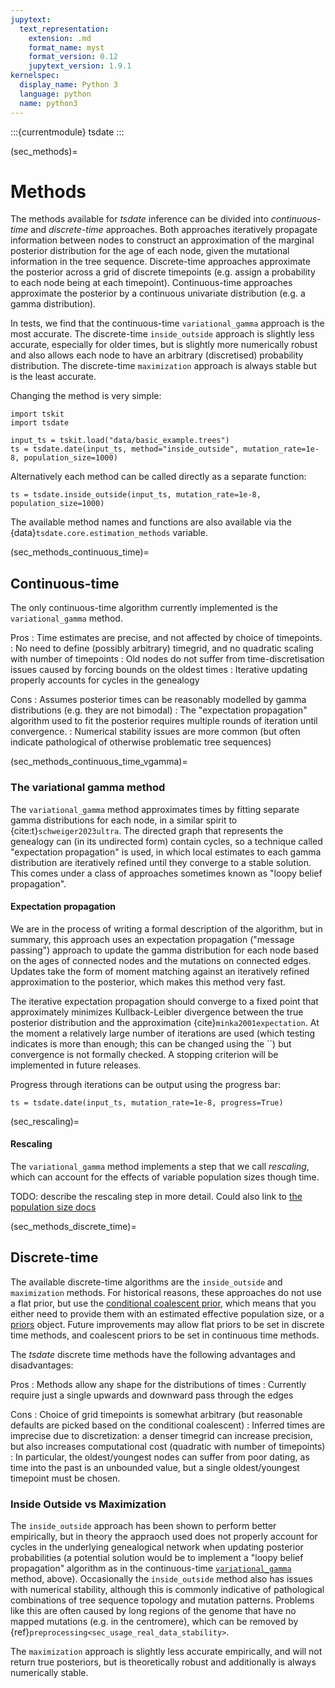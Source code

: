 ```yaml
---
jupytext:
  text_representation:
    extension: .md
    format_name: myst
    format_version: 0.12
    jupytext_version: 1.9.1
kernelspec:
  display_name: Python 3
  language: python
  name: python3
---
```


:::{currentmodule} tsdate
:::

(sec_methods)=

# Methods

The methods available for _tsdate_ inference can be divided into  *continuous-time*
and *discrete-time*  approaches. 
Both approaches iteratively propagate information between nodes to
construct an approximation of the marginal posterior distribution for the
age of each node, given the mutational information in the tree sequence.
Discrete-time approaches approximate the posterior across a grid of discrete
timepoints (e.g. assign a probability to each node being at each timepoint). 
Continuous-time approaches approximate the posterior by a continuous
univariate distribution (e.g. a gamma distribution).

In tests, we find that the continuous-time `variational_gamma` approach is the
most accurate.  The discrete-time `inside_outside` approach is slightly less
accurate, especially for older times, but is slightly more numerically robust
and also allows each node to have an arbitrary (discretised) probability distribution.
The discrete-time `maximization` approach is always stable but is the least
accurate.

Changing the method is very simple:

```{code-cell} ipython3
import tskit
import tsdate

input_ts = tskit.load("data/basic_example.trees")
ts = tsdate.date(input_ts, method="inside_outside", mutation_rate=1e-8, population_size=1000)
```

Alternatively each method can be called directly as a separate function:

```{code-cell} ipython3
ts = tsdate.inside_outside(input_ts, mutation_rate=1e-8, population_size=1000)
```

The available method names and functions are also available via the
{data}`tsdate.core.estimation_methods` variable.

(sec_methods_continuous_time)=

## Continuous-time

The only continuous-time algorithm currently implemented is the `variational_gamma`
method.

Pros
: Time estimates are precise, and not affected by choice of timepoints.
: No need to define (possibly arbitrary) timegrid, and no quadratic scaling
    with number of timepoints
: Old nodes do not suffer from time-discretisation issues caused by forcing
    bounds on the oldest times
: Iterative updating properly accounts for cycles in the genealogy

Cons
: Assumes posterior times can be reasonably modelled by gamma distributions
    (e.g. they are not bimodal)
: The "expectation propagation" algorithm used to fit the posterior requires
    multiple rounds of iteration until convergence.
: Numerical stability issues are more common (but often indicate pathological
    of otherwise problematic tree sequences)

(sec_methods_continuous_time_vgamma)=

### The variational gamma method

The `variational_gamma` method approximates times by fitting separate gamma
distributions for each node, in a similar spirit to {cite:t}`schweiger2023ultra`.
The directed graph that represents the genealogy can (in its undirected form) contain
cycles, so a technique called "expectation propagation" is used, in which
local estimates to each gamma distribution are iteratively refined until
they converge to a stable solution.  This comes under a class of approaches
sometimes known as "loopy belief propagation".

#### Expectation propagation

We are in the process of writing a formal description of the algorithm, but in
summary, this approach uses an expectation propagation ("message passing")
approach to update the gamma distribution for each node based on the ages of connected
nodes and the mutations on connected edges. Updates take the form of moment matching
against an iteratively refined approximation to the posterior, which makes this method
very fast.

The iterative expectation propagation should converge to a fixed
point that approximately minimizes Kullback-Leibler divergence between the true posterior
distribution and the approximation {cite}`minka2001expectation`.
At the moment a relatively large number of iterations are used (which testing indicates is
more than enough; this can be changed using the ``) but convergence is not formally checked.
A stopping criterion will be implemented in future releases.

Progress through iterations can be output using the progress bar:

```{code-cell} ipython3
ts = tsdate.date(input_ts, mutation_rate=1e-8, progress=True)
```

(sec_rescaling)=
#### Rescaling

The `variational_gamma` method implements a step that we call *rescaling*, which can account for
the effects of variable population sizes though time.

TODO: describe the rescaling step in more detail. Could also link to [the population size docs](sec_popsize)



(sec_methods_discrete_time)=

## Discrete-time

The available discrete-time algorithms are the `inside_outside` and `maximization` methods.
For historical reasons, these approaches do not use a flat prior,
but use the [conditional coalescent prior](sec_priors_conditional_coalescent),
which means that you either need to provide them with an estimated effective
population size, or a [priors](sec_priors) object. Future improvements may
allow flat priors to be set in discrete time methods, and coalescent priors
to be set in continuous time methods.

The _tsdate_ discrete time methods have the following advantages and disadvantages:

Pros
: Methods allow any shape for the distributions of times
: Currently require just a single upwards and downward pass through the edges

Cons
: Choice of grid timepoints is somewhat arbitrary (but reasonable defaults are picked
    based on the conditional coalescent)
: Inferred times are imprecise due to discretization: a denser timegrid can increase
    precision, but also increases computational cost (quadratic with number of timepoints)
: In particular, the oldest/youngest nodes can suffer from poor dating, as time into the past
    is an unbounded value, but a single oldest/youngest timepoint must be chosen.

### Inside Outside vs Maximization

The `inside_outside` approach has been shown to perform better empirically, but
in theory the appraoch used does not properly account for cycles in the underlying
genealogical network when updating posterior probabilities (a potential solution
would be to implement a "loopy belief propagation" algorithm as in the continuous-time
[`variational_gamma`](sec_methods_continuous_time_vgamma) method, above).
Occasionally the `inside_outside` method also
has issues with numerical stability, although this is commonly indicative
of pathological combinations of tree sequence topology and mutation patterns.
Problems like this are often caused by long regions of the genome that
have no mapped mutations (e.g. in the centromere), which can be removed by
{ref}`preprocessing<sec_usage_real_data_stability>`.

The `maximization` approach is slightly less accurate empirically,
and will not return true posteriors, but is theoretically robust and
additionally is always numerically stable.